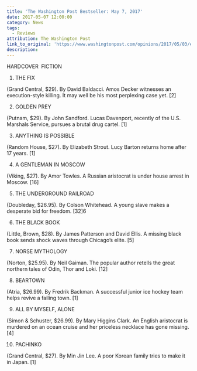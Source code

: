 ```yaml
---
title: 'The Washington Post Bestseller: May 7, 2017'
date: 2017-05-07 12:00:00
category: News
tags:
  - Reviews
attribution: The Washington Post
link_to_original: 'https://www.washingtonpost.com/opinions/2017/05/03/ea0efc3c-300a-11e7-a335-fa0ae1940305_story.html?utm_term=.15474d16e709'
description:
---
```



HARDCOVER &nbsp;FICTION

1. THE FIX

(Grand Central, $29). By David Baldacci. Amos Decker witnesses an execution-style killing. It may well be his most perplexing case yet. [2]

2. GOLDEN PREY

(Putnam, $29). By John Sandford. Lucas Davenport, recently of the U.S. Marshals Service, pursues a brutal drug cartel. [1]

3. ANYTHING IS POSSIBLE

(Random House, $27). By Elizabeth Strout. Lucy Barton returns home after 17 years. [1]

4. A GENTLEMAN IN MOSCOW

(Viking, $27). By Amor Towles. A Russian aristocrat is under house arrest in Moscow. [16]

5. THE UNDERGROUND RAILROAD

(Doubleday, $26.95). By Colson Whitehead. A young slave makes a desperate bid for freedom. [32]6

6. THE BLACK BOOK

(Little, Brown, $28). By James Patterson and David Ellis. A missing black book sends shock waves through Chicago’s elite. [5]

7. NORSE MYTHOLOGY

(Norton, $25.95). By Neil Gaiman. The popular author retells the great northern tales of Odin, Thor and Loki. [12]

8. BEARTOWN

(Atria, $26.99). By Fredrik Backman. A successful junior ice hockey team helps revive a failing town. [1]

9. ALL BY MYSELF, ALONE

(Simon & Schuster, $26.99). By Mary Higgins Clark. An English aristocrat is murdered on an ocean cruise and her priceless necklace has gone missing. [4]

10. PACHINKO

(Grand Central, $27). By Min Jin Lee. A poor Korean family tries to make it in Japan. [1]